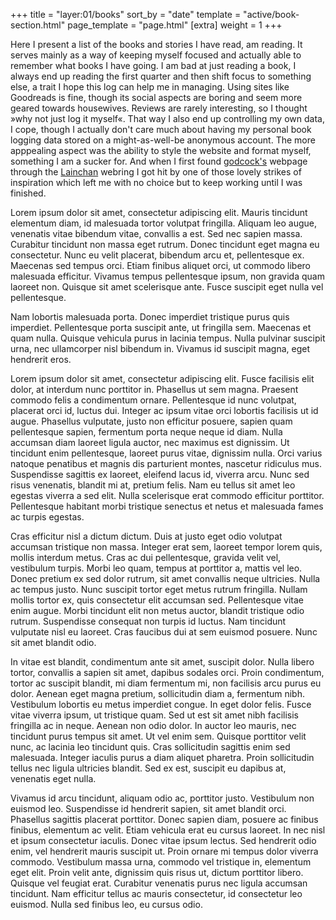 +++
    title = "layer:01/books"
    sort_by = "date"
    template = "active/book-section.html"
    page_template = "page.html"
    [extra]
    weight = 1
+++

Here I present a list of the books and stories I have read, am reading. It serves mainly as a way of keeping myself focused and actually able to remember what books I have going. I am bad at just reading a book, I always end up reading the first quarter and then shift focus to something else, a trait I hope this log can help me in managing. Using sites like Goodreads is fine, though its social aspects are boring and seem more geared towards housewives. Reviews are rarely interesting, so I thought »why not just log it myself«. That way I also end up controlling my own data, I cope, though I actually don't care much about having my personal book logging data stored on a might-as-well-be anonymous account. The more apppealing aspect was the ability to style the website and format myself, something I am a sucker for. And when I first found [godcock's](https://godcock.neocities.org/lit) webpage through the [Lainchan](https://lainchan.org/) webring I got hit by one of those lovely strikes of inspiration which left me with no choice but to keep working until I was finished.



Lorem ipsum dolor sit amet, consectetur adipiscing elit. Mauris tincidunt elementum diam, id malesuada tortor volutpat fringilla. Aliquam leo augue, venenatis vitae bibendum vitae, convallis a est. Sed nec sapien massa. Curabitur tincidunt non massa eget rutrum. Donec tincidunt eget magna eu consectetur. Nunc eu velit placerat, bibendum arcu et, pellentesque ex. Maecenas sed tempus orci. Etiam finibus aliquet orci, ut commodo libero malesuada efficitur. Vivamus tempus pellentesque ipsum, non gravida quam laoreet non. Quisque sit amet scelerisque ante. Fusce suscipit eget nulla vel pellentesque.

Nam lobortis malesuada porta. Donec imperdiet tristique purus quis imperdiet. Pellentesque porta suscipit ante, ut fringilla sem. Maecenas et quam nulla. Quisque vehicula purus in lacinia tempus. Nulla pulvinar suscipit urna, nec ullamcorper nisl bibendum in. Vivamus id suscipit magna, eget hendrerit eros.

Lorem ipsum dolor sit amet, consectetur adipiscing elit. Fusce facilisis elit dolor, at interdum nunc porttitor in. Phasellus ut sem magna. Praesent commodo felis a condimentum ornare. Pellentesque id nunc volutpat, placerat orci id, luctus dui. Integer ac ipsum vitae orci lobortis facilisis ut id augue. Phasellus vulputate, justo non efficitur posuere, sapien quam pellentesque sapien, fermentum porta neque neque id diam. Nulla accumsan diam laoreet ligula auctor, nec maximus est dignissim. Ut tincidunt enim pellentesque, laoreet purus vitae, dignissim nulla. Orci varius natoque penatibus et magnis dis parturient montes, nascetur ridiculus mus. Suspendisse sagittis ex laoreet, eleifend lacus id, viverra arcu. Nunc sed risus venenatis, blandit mi at, pretium felis. Nam eu tellus sit amet leo egestas viverra a sed elit. Nulla scelerisque erat commodo efficitur porttitor. Pellentesque habitant morbi tristique senectus et netus et malesuada fames ac turpis egestas.

Cras efficitur nisl a dictum dictum. Duis at justo eget odio volutpat accumsan tristique non massa. Integer erat sem, laoreet tempor lorem quis, mollis interdum metus. Cras ac dui pellentesque, gravida velit vel, vestibulum turpis. Morbi leo quam, tempus at porttitor a, mattis vel leo. Donec pretium ex sed dolor rutrum, sit amet convallis neque ultricies. Nulla ac tempus justo. Nunc suscipit tortor eget metus rutrum fringilla. Nullam mollis tortor ex, quis consectetur elit accumsan sed. Pellentesque vitae enim augue. Morbi tincidunt elit non metus auctor, blandit tristique odio rutrum. Suspendisse consequat non turpis id luctus. Nam tincidunt vulputate nisl eu laoreet. Cras faucibus dui at sem euismod posuere. Nunc sit amet blandit odio.

In vitae est blandit, condimentum ante sit amet, suscipit dolor. Nulla libero tortor, convallis a sapien sit amet, dapibus sodales orci. Proin condimentum, tortor ac suscipit blandit, mi diam fermentum mi, non facilisis arcu purus eu dolor. Aenean eget magna pretium, sollicitudin diam a, fermentum nibh. Vestibulum lobortis eu metus imperdiet congue. In eget dolor felis. Fusce vitae viverra ipsum, ut tristique quam. Sed ut est sit amet nibh facilisis fringilla ac in neque. Aenean non odio dolor. In auctor leo mauris, nec tincidunt purus tempus sit amet. Ut vel enim sem. Quisque porttitor velit nunc, ac lacinia leo tincidunt quis. Cras sollicitudin sagittis enim sed malesuada. Integer iaculis purus a diam aliquet pharetra. Proin sollicitudin tellus nec ligula ultricies blandit. Sed ex est, suscipit eu dapibus at, venenatis eget nulla.

Vivamus id arcu tincidunt, aliquam odio ac, porttitor justo. Vestibulum non euismod leo. Suspendisse id hendrerit sapien, sit amet blandit orci. Phasellus sagittis placerat porttitor. Donec sapien diam, posuere ac finibus finibus, elementum ac velit. Etiam vehicula erat eu cursus laoreet. In nec nisl et ipsum consectetur iaculis. Donec vitae ipsum lectus. Sed hendrerit odio enim, vel hendrerit mauris suscipit ut. Proin ornare mi tempus dolor viverra commodo. Vestibulum massa urna, commodo vel tristique in, elementum eget elit. Proin velit ante, dignissim quis risus ut, dictum porttitor libero. Quisque vel feugiat erat. Curabitur venenatis purus nec ligula accumsan tincidunt. Nam efficitur tellus ac mauris consectetur, id consectetur leo euismod. Nulla sed finibus leo, eu cursus odio.
